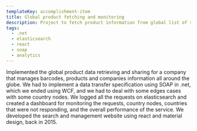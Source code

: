 ```yaml
---
templateKey: accomplishment-item
title: Global product fetching and monitoring
description: Project to fetch product information from global list of service nodes
tags:
  - .net
  - elasticsearch
  - react
  - soap
  - analytics
---
```


Implemented the global product data retrieving and sharing for a company that manages barcodes, products and companies information all around the globe. We had to implement a data transfer specification using SOAP in .net, which we ended using WCF, and we had to deal with some edges cases with some country nodes. We logged all the requests on elasticsearch and created a dashboard for monitoring the requests, country nodes, countries that were not responding, and the overall performance of the service. We developed the search and management website using react and material design, back in 2015.
